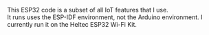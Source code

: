 This ESP32 code is a subset of all IoT features that I use.  
It runs uses the ESP-IDF environment, not the Arduino environment.
I currently run it on the Heltec ESP32 Wi-Fi Kit.
